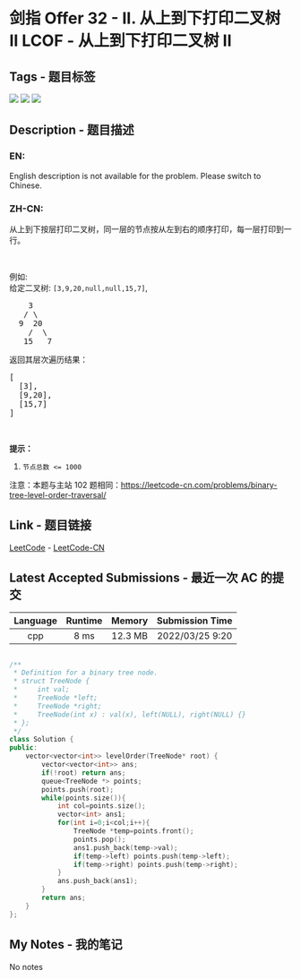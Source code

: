 
# 剑指 Offer 32 - II. 从上到下打印二叉树 II LCOF - 从上到下打印二叉树 II

## Tags - 题目标签

 <img src="https://img.shields.io/badge/Tree-树-blue.svg">   <img src="https://img.shields.io/badge/Breadth First Search-广度优先搜索-blue.svg">   <img src="https://img.shields.io/badge/Binary Tree-二叉树-blue.svg">  


## Description - 题目描述

### EN:
English description is not available for the problem. Please switch to Chinese.

### ZH-CN:
<p>从上到下按层打印二叉树，同一层的节点按从左到右的顺序打印，每一层打印到一行。</p>

<p>&nbsp;</p>

<p>例如:<br>
给定二叉树:&nbsp;<code>[3,9,20,null,null,15,7]</code>,</p>

<pre>    3
   / \
  9  20
    /  \
   15   7
</pre>

<p>返回其层次遍历结果：</p>

<pre>[
  [3],
  [9,20],
  [15,7]
]
</pre>

<p>&nbsp;</p>

<p><strong>提示：</strong></p>

<ol>
	<li><code>节点总数 &lt;= 1000</code></li>
</ol>

<p>注意：本题与主站 102 题相同：<a href="https://leetcode-cn.com/problems/binary-tree-level-order-traversal/">https://leetcode-cn.com/problems/binary-tree-level-order-traversal/</a></p>



## Link - 题目链接

[LeetCode](https://leetcode.com/problems/cong-shang-dao-xia-da-yin-er-cha-shu-ii-lcof/description/)  -  [LeetCode-CN](https://leetcode.cn/problems/cong-shang-dao-xia-da-yin-er-cha-shu-ii-lcof/description/)
## Latest Accepted Submissions - 最近一次 AC 的提交


| Language | Runtime | Memory | Submission Time |
|:---:|:---:|:---:|:---:|
| cpp  | 8 ms | 12.3 MB | 2022/03/25 9:20 |

```cpp

/**
 * Definition for a binary tree node.
 * struct TreeNode {
 *     int val;
 *     TreeNode *left;
 *     TreeNode *right;
 *     TreeNode(int x) : val(x), left(NULL), right(NULL) {}
 * };
 */
class Solution {
public:
    vector<vector<int>> levelOrder(TreeNode* root) {
        vector<vector<int>> ans;
        if(!root) return ans;
        queue<TreeNode *> points;
        points.push(root);
        while(points.size()){
            int col=points.size();
            vector<int> ans1;
            for(int i=0;i<col;i++){
                TreeNode *temp=points.front();
                points.pop();
                ans1.push_back(temp->val);
                if(temp->left) points.push(temp->left);
                if(temp->right) points.push(temp->right);
            }
            ans.push_back(ans1);
        }
        return ans;
    }
};

```
## My Notes - 我的笔记


No notes

